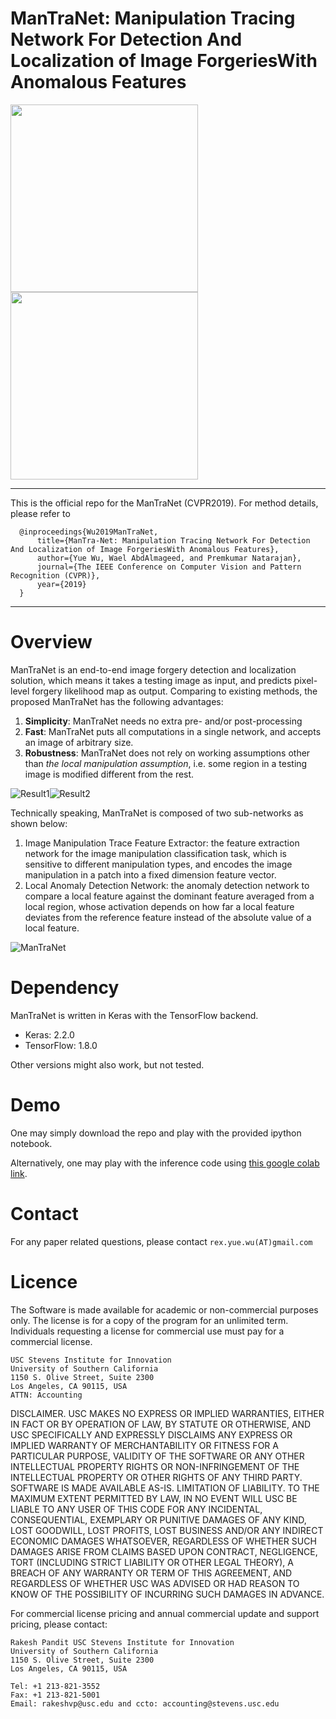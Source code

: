 # **ManTraNet**: Manipulation Tracing Network For Detection And Localization of Image ForgeriesWith Anomalous Features
<img src="https://www.isi.edu/images/isi-logo.jpg" width="300"/> <img src="http://cvpr2019.thecvf.com/images/CVPRLogo.png" width="300"/> 

***
This is the official repo for the ManTraNet (CVPR2019). For method details, please refer to 

```
  @inproceedings{Wu2019ManTraNet,
      title={ManTra-Net: Manipulation Tracing Network For Detection And Localization of Image ForgeriesWith Anomalous Features},
      author={Yue Wu, Wael AbdAlmageed, and Premkumar Natarajan},
      journal={The IEEE Conference on Computer Vision and Pattern Recognition (CVPR)},
      year={2019}
  }
```

***

# Overview
ManTraNet is an end-to-end image forgery detection and localization solution, which means it takes a testing image as input, and predicts pixel-level forgery likelihood map as output. Comparing to existing methods, the proposed ManTraNet has the following advantages:

  1. **Simplicity**: ManTraNet needs no extra pre- and/or post-processing
  2. **Fast**: ManTraNet puts all computations in a single network, and accepts an image of arbitrary size. 
  3. **Robustness**: ManTraNet does not rely on working assumptions other than *the local manipulation assumption*, i.e. some region in a testing image is modified different from the rest. 

![Result1](https://github.com/ISICV/ManTraNet/blob/master/data/result0)![Result2](https://github.com/ISICV/ManTraNet/blob/master/data/result1.png)

Technically speaking, ManTraNet is composed of two sub-networks as shown below:
  1. Image Manipulation Trace Feature Extractor: the feature extraction network for the image manipulation classification task, which is sensitive to different manipulation types, and encodes the image manipulation in a patch into a fixed dimension feature vector.
  2. Local Anomaly Detection Network: the anomaly detection network to compare a local feature against the dominant feature averaged from a local region, whose activation depends on how far a local feature deviates from the reference feature instead of the absolute value of a local feature.  

![ManTraNet](https://github.com/ISICV/ManTraNet/blob/master/data/ManTraNet-overview.png)

# Dependency
ManTraNet is written in Keras with the TensorFlow backend.
  
  - Keras: 2.2.0
  - TensorFlow: 1.8.0
  
Other versions might also work, but not tested.

# Demo
One may simply download the repo and play with the provided ipython notebook. 

Alternatively, one may play with the inference code using [this google colab link](https://colab.research.google.com/drive/1ai4kVlI6w9rREqqYnTfpk3gM3YX9k-Ek).

# Contact
For any paper related questions, please contact `rex.yue.wu(AT)gmail.com`

# Licence
The Software is made available for academic or non-commercial purposes only. The license is for a copy of the program for an unlimited term. Individuals requesting a license for commercial use must pay for a commercial license.

    USC Stevens Institute for Innovation 
    University of Southern California 
    1150 S. Olive Street, Suite 2300 
    Los Angeles, CA 90115, USA 
    ATTN: Accounting 
  
DISCLAIMER. USC MAKES NO EXPRESS OR IMPLIED WARRANTIES, EITHER IN FACT OR BY OPERATION OF LAW, BY STATUTE OR OTHERWISE, AND USC SPECIFICALLY AND EXPRESSLY DISCLAIMS ANY EXPRESS OR IMPLIED WARRANTY OF MERCHANTABILITY OR FITNESS FOR A PARTICULAR PURPOSE, VALIDITY OF THE SOFTWARE OR ANY OTHER INTELLECTUAL PROPERTY RIGHTS OR NON-INFRINGEMENT OF THE INTELLECTUAL PROPERTY OR OTHER RIGHTS OF ANY THIRD PARTY. SOFTWARE IS MADE AVAILABLE AS-IS. LIMITATION OF LIABILITY. TO THE MAXIMUM EXTENT PERMITTED BY LAW, IN NO EVENT WILL USC BE LIABLE TO ANY USER OF THIS CODE FOR ANY INCIDENTAL, CONSEQUENTIAL, EXEMPLARY OR PUNITIVE DAMAGES OF ANY KIND, LOST GOODWILL, LOST PROFITS, LOST BUSINESS AND/OR ANY INDIRECT ECONOMIC DAMAGES WHATSOEVER, REGARDLESS OF WHETHER SUCH DAMAGES ARISE FROM CLAIMS BASED UPON CONTRACT, NEGLIGENCE, TORT (INCLUDING STRICT LIABILITY OR OTHER LEGAL THEORY), A BREACH OF ANY WARRANTY OR TERM OF THIS AGREEMENT, AND REGARDLESS OF WHETHER USC WAS ADVISED OR HAD REASON TO KNOW OF THE POSSIBILITY OF INCURRING SUCH DAMAGES IN ADVANCE.

For commercial license pricing and annual commercial update and support pricing, please contact:

    Rakesh Pandit USC Stevens Institute for Innovation 
    University of Southern California 
    1150 S. Olive Street, Suite 2300
    Los Angeles, CA 90115, USA 

    Tel: +1 213-821-3552
    Fax: +1 213-821-5001 
    Email: rakeshvp@usc.edu and ccto: accounting@stevens.usc.edu

